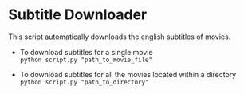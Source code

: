 # Subtitle Downloader

This script automatically downloads the english subtitles of movies.   

- To download subtitles for a single movie  
`python script.py "path_to_movie_file"`

- To download subtitles for all the movies located within a directory  
`python script.py "path_to_directory"`
